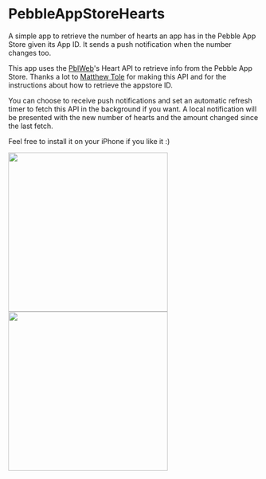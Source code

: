 PebbleAppStoreHearts
====================

A simple app to retrieve the number of hearts an app has in the Pebble App Store given its App ID. It sends a push notification when the number changes too.

This app uses the <a href="http://pblweb.com" target="_blank">PblWeb</a>'s Heart API to retrieve info from the Pebble App Store. Thanks a lot to <a href="https://twitter.com/matthewtole">Matthew Tole</a> for making this API and for the instructions about how to retrieve the appstore ID.

You can choose to receive push notifications and set an automatic refresh timer to fetch this API in the background if you want. A local notification will be presented with the new number of hearts and the amount changed since the last fetch.

Feel free to install it on your iPhone if you like it :)

<img src="http://s27.postimg.org/nnxpustib/Screenshot1.png" width="320px" stlye="float:left;"><img src="http://s30.postimg.org/rdxcnp5dt/Screenshot2.png" width="320px" stlye="float:right;">
